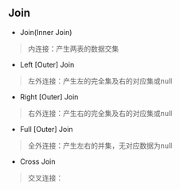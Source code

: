 Join
---
- Join(Inner Join)
> 内连接：产生两表的数据交集

- Left [Outer] Join
> 左外连接：产生左的完全集及右的对应集或null

- Right [Outer] Join
> 右外连接：产生右的完全集及右的对应集或null

- Full [Outer] Join
> 全外连接：产生左右的并集，无对应数据为null

- Cross Join
> 交叉连接：

